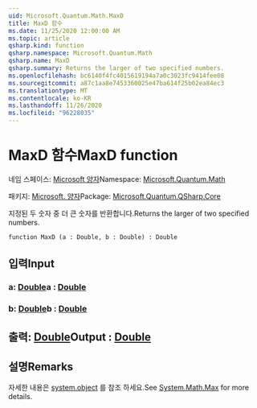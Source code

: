 ```yaml
---
uid: Microsoft.Quantum.Math.MaxD
title: MaxD 함수
ms.date: 11/25/2020 12:00:00 AM
ms.topic: article
qsharp.kind: function
qsharp.namespace: Microsoft.Quantum.Math
qsharp.name: MaxD
qsharp.summary: Returns the larger of two specified numbers.
ms.openlocfilehash: bc6140f4fc4015619194a7a0c3023fc9414fee08
ms.sourcegitcommit: a87c1aa8e7453360025e47ba614f25b02ea84ec3
ms.translationtype: MT
ms.contentlocale: ko-KR
ms.lasthandoff: 11/26/2020
ms.locfileid: "96228035"
---
```

# <a name="maxd-function"></a><span data-ttu-id="83dcd-102">MaxD 함수</span><span class="sxs-lookup"><span data-stu-id="83dcd-102">MaxD function</span></span>

<span data-ttu-id="83dcd-103">네임 스페이스: [Microsoft 양자](xref:Microsoft.Quantum.Math)</span><span class="sxs-lookup"><span data-stu-id="83dcd-103">Namespace: [Microsoft.Quantum.Math](xref:Microsoft.Quantum.Math)</span></span>

<span data-ttu-id="83dcd-104">패키지: [Microsoft. 양자](https://nuget.org/packages/Microsoft.Quantum.QSharp.Core)</span><span class="sxs-lookup"><span data-stu-id="83dcd-104">Package: [Microsoft.Quantum.QSharp.Core](https://nuget.org/packages/Microsoft.Quantum.QSharp.Core)</span></span>


<span data-ttu-id="83dcd-105">지정된 두 숫자 중 더 큰 숫자를 반환합니다.</span><span class="sxs-lookup"><span data-stu-id="83dcd-105">Returns the larger of two specified numbers.</span></span>

```qsharp
function MaxD (a : Double, b : Double) : Double
```


## <a name="input"></a><span data-ttu-id="83dcd-106">입력</span><span class="sxs-lookup"><span data-stu-id="83dcd-106">Input</span></span>

### <a name="a--double"></a><span data-ttu-id="83dcd-107">a: [Double](xref:microsoft.quantum.lang-ref.double)</span><span class="sxs-lookup"><span data-stu-id="83dcd-107">a : [Double](xref:microsoft.quantum.lang-ref.double)</span></span>




### <a name="b--double"></a><span data-ttu-id="83dcd-108">b: [Double](xref:microsoft.quantum.lang-ref.double)</span><span class="sxs-lookup"><span data-stu-id="83dcd-108">b : [Double](xref:microsoft.quantum.lang-ref.double)</span></span>





## <a name="output--double"></a><span data-ttu-id="83dcd-109">출력: [Double](xref:microsoft.quantum.lang-ref.double)</span><span class="sxs-lookup"><span data-stu-id="83dcd-109">Output : [Double](xref:microsoft.quantum.lang-ref.double)</span></span>



## <a name="remarks"></a><span data-ttu-id="83dcd-110">설명</span><span class="sxs-lookup"><span data-stu-id="83dcd-110">Remarks</span></span>

<span data-ttu-id="83dcd-111">자세한 내용은 [system.object](https://docs.microsoft.com/dotnet/api/system.math.max) 를 참조 하세요.</span><span class="sxs-lookup"><span data-stu-id="83dcd-111">See [System.Math.Max](https://docs.microsoft.com/dotnet/api/system.math.max) for more details.</span></span>